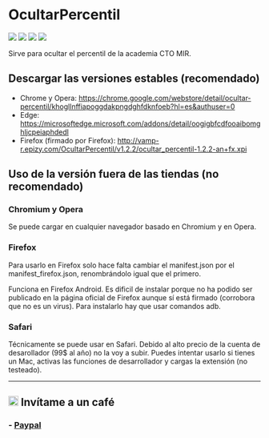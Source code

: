 # OcultarPercentil

<a title="Versión Chrome Store" href="https://chrome.google.com/webstore/detail/ocultar-percentil/khogllnffiapoggdakpngdghfdknfoeb"><img src ="https://img.shields.io/chrome-web-store/v/khogllnffiapoggdakpngdghfdknfoeb"></a>
<a title="Valoración en la Chrome Store" href="https://chrome.google.com/webstore/detail/ocultar-percentil/khogllnffiapoggdakpngdghfdknfoeb"><img src ="https://img.shields.io/chrome-web-store/stars/khogllnffiapoggdakpngdghfdknfoeb"></a>
<a title="Versión" href="https://github.com/vamp-r/OcultarPercentil/releases"><img src ="https://img.shields.io/github/release-pre/vamp-r/OcultarPercentil.svg?colorB=brightgreen"></a>
<a title="Licencia: Atribución-NoComercial-CompartirIgual 4.0 Internacional" href="https://creativecommons.org/licenses/by-nc-sa/4.0/"><img  src="https://img.shields.io/badge/License-CC%20BY--NC--SA%204.0-lightgrey.svg"></a>

Sirve para ocultar el percentil de la academia CTO MIR. 

## Descargar las versiones estables (recomendado)

- Chrome y Opera: https://chrome.google.com/webstore/detail/ocultar-percentil/khogllnffiapoggdakpngdghfdknfoeb?hl=es&authuser=0
- Edge: 	https://microsoftedge.microsoft.com/addons/detail/oogigbfcdfooaibomghljcpeiaphdedl
- Firefox (firmado por Firefox): http://vamp-r.epizy.com/OcultarPercentil/v1.2.2/ocultar_percentil-1.2.2-an+fx.xpi

## Uso de la versión fuera de las tiendas (no recomendado)
### Chromium y Opera
Se puede cargar en cualquier navegador basado en Chromium y en Opera.
### Firefox
Para usarlo en Firefox solo hace falta cambiar el manifest.json por el manifest_firefox.json, renombrándolo igual que el primero.

Funciona en Firefox Android. Es dificil de instalar porque no ha podido ser publicado en la página oficial de Firefox aunque sí está firmado (corrobora que no es un virus). Para instalarlo hay que usar comandos adb.
### Safari
Técnicamente se puede usar en Safari. Debido al alto precio de la cuenta de desarollador (99$ al año) no la voy a subir. Puedes intentar usarlo si tienes un Mac, activas las funciones de desarrollador y cargas la extensión (no testeado).

----
## <a title="Invítame a un café (icono hecho por Freepic en flaticoon)" href="https://www.paypal.com/donate?hosted_button_id=U8DS9QWZ387U8"><img src ="https://pics.paypal.com/00/s/NTg2YzQwZTItOWNhZi00YzAzLThmMDgtYmIzNjM5ZDE3NjMz/file.PNG" width="20"></a>  Invítame a un café

### - [Paypal](https://www.paypal.com/donate?hosted_button_id=U8DS9QWZ387U8)
 
 


